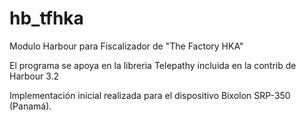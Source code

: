 # hb_tfhka
Modulo Harbour para Fiscalizador de "The Factory HKA"

El programa se apoya en la libreria Telepathy incluida en la contrib de Harbour 3.2

Implementación inicial realizada para el dispositivo Bixolon SRP-350 (Panamá).

